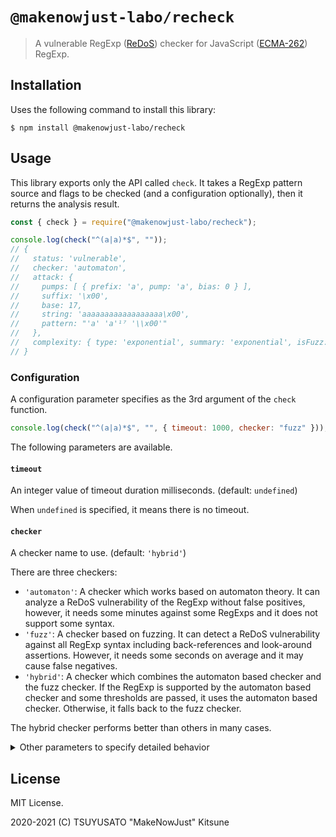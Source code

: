 # `@makenowjust-labo/recheck`

> A vulnerable RegExp ([ReDoS][]) checker for JavaScript ([ECMA-262][]) RegExp.

[redos]: https://en.wikipedia.org/wiki/ReDoS
[ecma-262]: https://www.ecma-international.org/ecma-262/11.0/index.html#title

## Installation

Uses the following command to install this library:

```console
$ npm install @makenowjust-labo/recheck
```

## Usage

This library exports only the API called `check`.
It takes a RegExp pattern source and flags to be checked (and a configuration optionally),
then it returns the analysis result.

```javascript
const { check } = require("@makenowjust-labo/recheck");

console.log(check("^(a|a)*$", ""));
// {
//   status: 'vulnerable',
//   checker: 'automaton',
//   attack: {
//     pumps: [ { prefix: 'a', pump: 'a', bias: 0 } ],
//     suffix: '\x00',
//     base: 17,
//     string: 'aaaaaaaaaaaaaaaaaa\x00',
//     pattern: "'a' 'a'¹⁷ '\\x00'"
//   },
//   complexity: { type: 'exponential', summary: 'exponential', isFuzz: false }
// }
```

### Configuration

A configuration parameter specifies as the 3rd argument of the `check` function.

```javascript
console.log(check("^(a|a)*$", "", { timeout: 1000, checker: "fuzz" }));
```

The following parameters are available.

#### `timeout`

An integer value of timeout duration milliseconds. (default: `undefined`)

When `undefined` is specified, it means there is no timeout.

#### `checker`

A checker name to use. (default: `'hybrid'`)

There are three checkers:

- `'automaton'`: A checker which works based on automaton theory.
  It can analyze a ReDoS vulnerability of the RegExp without false positives,
  however, it needs some minutes against some RegExps and it does not support some syntax.
- `'fuzz'`: A checker based on fuzzing.
  It can detect a ReDoS vulnerability against all RegExp syntax including back-references
  and look-around assertions. However, it needs some seconds on average and it may cause
  false negatives.
- `'hybrid'`: A checker which combines the automaton based checker and the fuzz checker.
  If the RegExp is supported by the automaton based checker and some thresholds are passed,
  it uses the automaton based checker. Otherwise, it falls back to the fuzz checker.

The hybrid checker performs better than others in many cases.

<details>

<summary>Other parameters to specify detailed behavior</summary>

And, there are other parameters to specify detailed behavior.
They are set to perform better as the default, so it is rare to specify them
and it needs to know the checkers in depth to set the correct value.

#### `maxAttackSize`

An integer value of a maximum length of an attack string. (default: `4_000`)

The checker finds a vulnerable string not to exceed this length.

#### `attackLimit`

An integer value of a limit of VM execution steps. (default: `100_000`)

The checker assumes the RegExp is vulnerable when a string exists
against which steps exceed the limit.

#### `randomSeed`

An integer value of seed for pseudo-random number generator in fuzzing. (default: `undefined`)

When `undefined` is specified, it uses a system default seed.

#### `seedLimit`

An integer value of a limit of VM execution steps on the seeding phase. (default: `1_000`)

#### `populationLimit`

An integer value of a limit of VM execution steps on the incubation phase. (default: `10_000`)

#### `crossSize`

An integer value of the number of crossings on one generation. (default: `25`)

#### `mutateSize`

An integer value of the number of mutations on one generation. (default: `50`)

#### `maxSeedSize`

An integer value of a maximum size of a seed set. (default: `50`)

#### `maxGenerationSize`

An integer value of a maximum size of a living population on one generation. (default: `100`)

#### `maxIteration`

An integer value of a number of iterations on the incubation phase. (default: `30`)

#### `maxDegree`

An integer value of a maximum degree to attempt on building an attack string. (default: `4`)

#### `heatRate`

A rate of a hotspot steps by the maximum steps. (default: `0.001`)

#### `maxRepeatCount`

An integer value of a limit of repetition count in the RegExp. (default: `20`)

If the RegExp exceeds this limit on the hybrid checker, it switches to
use the fuzz checker to analyze instead of the automaton based checker.

#### `maxNFASize`

An integer value of a maximum size of the transition function of NFA. (default: `40000`)

If the NFA's transition function exceeds this limit on the hybrid checker,
it switches to use fuzz checker to analyze instead of the automaton based checker.

#### `maxPatternSize`

An integer value of maximum size of the pattern. (default: `1500`)

If the pattern size exceeds this limit on the hybrid checker,
it switches to use fuzz checker to analyze instead of the automaton based checker.

</details>

## License

MIT License.

2020-2021 (C) TSUYUSATO "MakeNowJust" Kitsune
